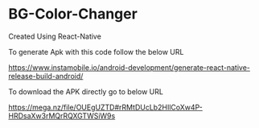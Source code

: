 # BG-Color-Changer

Created Using React-Native

To generate Apk with this code follow the below URL

https://www.instamobile.io/android-development/generate-react-native-release-build-android/

To download the APK directly go to below URL

https://mega.nz/file/OUEgUZTD#rRMtDUcLb2HIlCoXw4P-HRDsaXw3rMQrRQXGTWSiW9s
